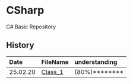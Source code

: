 # CSharp
 C# Basic Repository

## History

|Date|FileName|understanding|
|:--|:--|:--|
|25.02.20|[Class_1](./markdown/class_1.md)|(80%)********|
